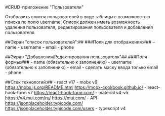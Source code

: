 
#CRUD-приложение "Пользователи"

Отобразить список пользователей в виде таблицы с возможностью поиска по полю username.
Список должен иметь возможность удаления пользователя, редактирования пользователя и добавления пользователя.


##Экран "список пользователей":##
	###Поля для отображения:###
		– name
		- username
		- email
		- phone

##Экран "Добавления\Редактирования пользователя"##
	###Поля формы:###
		- name (обязательно к заполнению)
		- username (обязательно к заполнению)
		- email
		- сделать маску ввода только email
		- phone

##Стек технологий:##
	- react v17
	- mobx v6 https://mobx.js.org/README.html https://mobx-cookbook.github.io/
	- react-hook-form v7 https://react-hook-form.com/
	- material v4-v5 https://v4.mui.com/ru/ https://mui.com/
	- API https://jsonplaceholder.typicode.com/ https://jsonplaceholder.typicode.com/users
	- typescript v4 


